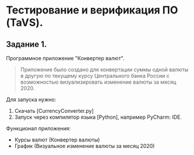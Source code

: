 # Тестирование и верификация ПО (TaVS).
## Задание 1.
Программное приложение "Конвертер валют".
> Приложение было создано для конвертации суммы одной валюты в другую по текущему курсу 
> Центрального банка России с возможностью визуализировать изменение валюты за месяц 2020.

Для запуска нужно:
1. Скачать [CurrencyConverter.py]
2. Запуск через компилятор языка [Python], например PyCharm: IDE.

Функционал приложения:
* Курсы валют (Конвертер валюты)
* График (Визуальное изменение валюты за месяц 2020)
